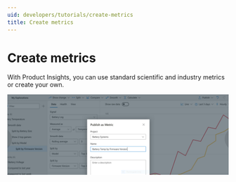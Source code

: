 ```yaml
---
uid: developers/tutorials/create-metrics
title: Create metrics
---
```

# Create metrics

With Product Insights, you can use standard scientific and industry metrics or create your own.

![Creating metrics](../quick-starts/create-metrics.png)

